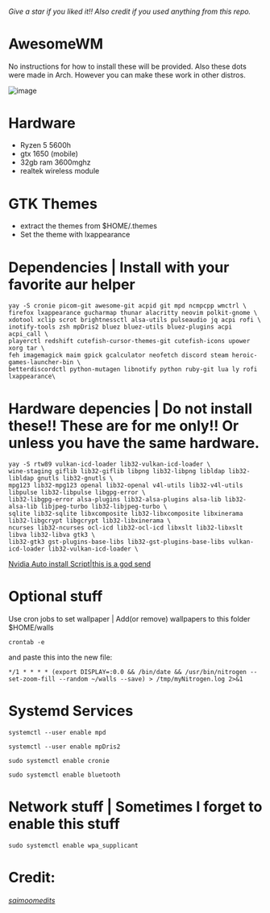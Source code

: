 ###### Give a star if you liked it!! Also credit if you used anything from this repo.


# AwesomeWM

No instructions for how to install these will be provided. Also these dots were made in Arch. However you can make these work in other distros.

![image](https://user-images.githubusercontent.com/43517199/213188711-a370e0d1-a2c4-4119-95bc-d51e46d81214.png)

# Hardware

 - Ryzen 5 5600h 
 - gtx 1650 (mobile) 
 - 32gb ram 3600mghz 
 - realtek wireless module 

# GTK Themes
 - extract the themes from $HOME/.themes
 - Set the theme with lxappearance

# Dependencies | Install with your favorite aur helper

``` 
yay -S cronie picom-git awesome-git acpid git mpd ncmpcpp wmctrl \
firefox lxappearance gucharmap thunar alacritty neovim polkit-gnome \
xdotool xclip scrot brightnessctl alsa-utils pulseaudio jq acpi rofi \
inotify-tools zsh mpDris2 bluez bluez-utils bluez-plugins acpi acpi_call \
playerctl redshift cutefish-cursor-themes-git cutefish-icons upower xorg tar \
feh imagemagick maim gpick gcalculator neofetch discord steam heroic-games-launcher-bin \
betterdiscordctl python-mutagen libnotify python ruby-git lua ly rofi lxappearance\
```

# Hardware depencies | Do not install these!! These are for me only!! Or unless you have the same hardware.
```
yay -S rtw89 vulkan-icd-loader lib32-vulkan-icd-loader \
wine-staging giflib lib32-giflib libpng lib32-libpng libldap lib32-libldap gnutls lib32-gnutls \
mpg123 lib32-mpg123 openal lib32-openal v4l-utils lib32-v4l-utils libpulse lib32-libpulse libgpg-error \
lib32-libgpg-error alsa-plugins lib32-alsa-plugins alsa-lib lib32-alsa-lib libjpeg-turbo lib32-libjpeg-turbo \
sqlite lib32-sqlite libxcomposite lib32-libxcomposite libxinerama lib32-libgcrypt libgcrypt lib32-libxinerama \
ncurses lib32-ncurses ocl-icd lib32-ocl-icd libxslt lib32-libxslt libva lib32-libva gtk3 \
lib32-gtk3 gst-plugins-base-libs lib32-gst-plugins-base-libs vulkan-icd-loader lib32-vulkan-icd-loader \ 
```
[Nvidia Auto install Script|this is a god send](https://github.com/t0xic0der/nvidia-auto-installer-for-fedora-linux)
# Optional stuff

Use cron jobs to set wallpaper | Add(or remove) wallpapers to this folder $HOME/walls
```
crontab -e 
```
and paste this into the new file: 
```
*/1 * * * * (export DISPLAY=:0.0 && /bin/date && /usr/bin/nitrogen --set-zoom-fill --random ~/walls --save) > /tmp/myNitrogen.log 2>&1
```
# Systemd Services 

```
systemctl --user enable mpd
```
```
systemctl --user enable mpDris2
```
```
sudo systemctl enable cronie
```
```
sudo systemctl enable bluetooth
```
# Network stuff | Sometimes I forget to enable this stuff

```
sudo systemctl enable wpa_supplicant
```
# Credit:

  ###### [saimoomedits](https://github.com/saimoomedits)
